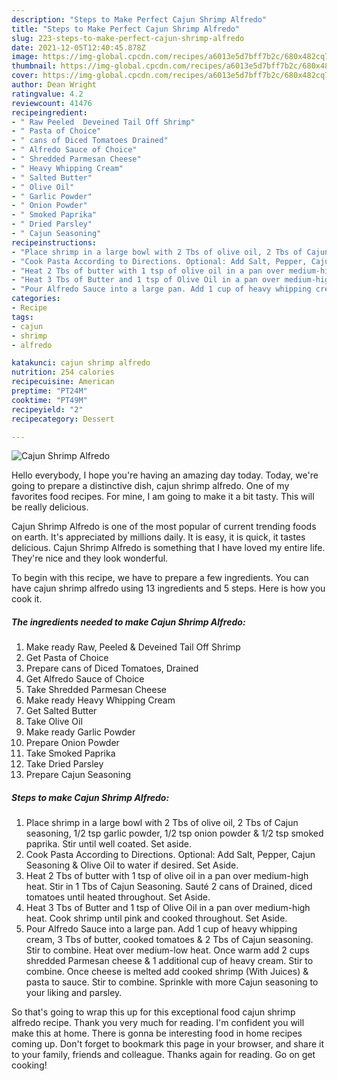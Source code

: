```yaml
---
description: "Steps to Make Perfect Cajun Shrimp Alfredo"
title: "Steps to Make Perfect Cajun Shrimp Alfredo"
slug: 223-steps-to-make-perfect-cajun-shrimp-alfredo
date: 2021-12-05T12:40:45.878Z
image: https://img-global.cpcdn.com/recipes/a6013e5d7bff7b2c/680x482cq70/cajun-shrimp-alfredo-recipe-main-photo.jpg
thumbnail: https://img-global.cpcdn.com/recipes/a6013e5d7bff7b2c/680x482cq70/cajun-shrimp-alfredo-recipe-main-photo.jpg
cover: https://img-global.cpcdn.com/recipes/a6013e5d7bff7b2c/680x482cq70/cajun-shrimp-alfredo-recipe-main-photo.jpg
author: Dean Wright
ratingvalue: 4.2
reviewcount: 41476
recipeingredient:
- " Raw Peeled  Deveined Tail Off Shrimp"
- " Pasta of Choice"
- " cans of Diced Tomatoes Drained"
- " Alfredo Sauce of Choice"
- " Shredded Parmesan Cheese"
- " Heavy Whipping Cream"
- " Salted Butter"
- " Olive Oil"
- " Garlic Powder"
- " Onion Powder"
- " Smoked Paprika"
- " Dried Parsley"
- " Cajun Seasoning"
recipeinstructions:
- "Place shrimp in a large bowl with 2 Tbs of olive oil, 2 Tbs of Cajun seasoning, 1/2 tsp garlic powder, 1/2 tsp onion powder &amp; 1/2 tsp smoked paprika. Stir until well coated. Set aside."
- "Cook Pasta According to Directions. Optional: Add Salt, Pepper, Cajun Seasoning &amp; Olive Oil to water if desired. Set Aside."
- "Heat 2 Tbs of butter with 1 tsp of olive oil in a pan over medium-high heat. Stir in 1 Tbs of Cajun Seasoning. Sauté 2 cans of Drained, diced tomatoes until heated throughout. Set Aside."
- "Heat 3 Tbs of Butter and 1 tsp of Olive Oil in a pan over medium-high heat. Cook shrimp until pink and cooked throughout. Set Aside."
- "Pour Alfredo Sauce into a large pan. Add 1 cup of heavy whipping cream, 3 Tbs of butter, cooked tomatoes &amp; 2 Tbs of Cajun seasoning. Stir to combine. Heat over medium-low heat. Once warm add 2 cups shredded Parmesan cheese &amp; 1 additional cup of heavy cream. Stir to combine. Once cheese is melted add cooked shrimp (With Juices) &amp; pasta to sauce. Stir to combine. Sprinkle with more Cajun seasoning to your liking and parsley."
categories:
- Recipe
tags:
- cajun
- shrimp
- alfredo

katakunci: cajun shrimp alfredo 
nutrition: 254 calories
recipecuisine: American
preptime: "PT24M"
cooktime: "PT49M"
recipeyield: "2"
recipecategory: Dessert

---
```



![Cajun Shrimp Alfredo](https://img-global.cpcdn.com/recipes/a6013e5d7bff7b2c/680x482cq70/cajun-shrimp-alfredo-recipe-main-photo.jpg)

Hello everybody, I hope you're having an amazing day today. Today, we're going to prepare a distinctive dish, cajun shrimp alfredo. One of my favorites food recipes. For mine, I am going to make it a bit tasty. This will be really delicious.



Cajun Shrimp Alfredo is one of the most popular of current trending foods on earth. It's appreciated by millions daily. It is easy, it is quick, it tastes delicious. Cajun Shrimp Alfredo is something that I have loved my entire life. They're nice and they look wonderful.


To begin with this recipe, we have to prepare a few ingredients. You can have cajun shrimp alfredo using 13 ingredients and 5 steps. Here is how you cook it.

<!--inarticleads1-->

##### The ingredients needed to make Cajun Shrimp Alfredo:

1. Make ready  Raw, Peeled &amp; Deveined Tail Off Shrimp
1. Get  Pasta of Choice
1. Prepare  cans of Diced Tomatoes, Drained
1. Get  Alfredo Sauce of Choice
1. Take  Shredded Parmesan Cheese
1. Make ready  Heavy Whipping Cream
1. Get  Salted Butter
1. Take  Olive Oil
1. Make ready  Garlic Powder
1. Prepare  Onion Powder
1. Take  Smoked Paprika
1. Take  Dried Parsley
1. Prepare  Cajun Seasoning




<!--inarticleads2-->

##### Steps to make Cajun Shrimp Alfredo:

1. Place shrimp in a large bowl with 2 Tbs of olive oil, 2 Tbs of Cajun seasoning, 1/2 tsp garlic powder, 1/2 tsp onion powder &amp; 1/2 tsp smoked paprika. Stir until well coated. Set aside.
1. Cook Pasta According to Directions. Optional: Add Salt, Pepper, Cajun Seasoning &amp; Olive Oil to water if desired. Set Aside.
1. Heat 2 Tbs of butter with 1 tsp of olive oil in a pan over medium-high heat. Stir in 1 Tbs of Cajun Seasoning. Sauté 2 cans of Drained, diced tomatoes until heated throughout. Set Aside.
1. Heat 3 Tbs of Butter and 1 tsp of Olive Oil in a pan over medium-high heat. Cook shrimp until pink and cooked throughout. Set Aside.
1. Pour Alfredo Sauce into a large pan. Add 1 cup of heavy whipping cream, 3 Tbs of butter, cooked tomatoes &amp; 2 Tbs of Cajun seasoning. Stir to combine. Heat over medium-low heat. Once warm add 2 cups shredded Parmesan cheese &amp; 1 additional cup of heavy cream. Stir to combine. Once cheese is melted add cooked shrimp (With Juices) &amp; pasta to sauce. Stir to combine. Sprinkle with more Cajun seasoning to your liking and parsley.




So that's going to wrap this up for this exceptional food cajun shrimp alfredo recipe. Thank you very much for reading. I'm confident you will make this at home. There is gonna be interesting food in home recipes coming up. Don't forget to bookmark this page in your browser, and share it to your family, friends and colleague. Thanks again for reading. Go on get cooking!
